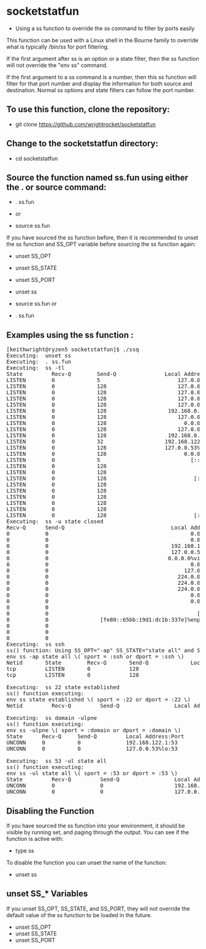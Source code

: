 # socketstatfun

* Using a ss function to override the ss command to filter by ports easily

This function can be used with a Linux shell in the Bourne family to override what is typically /bin/ss for port filtering.

If the first argument after ss is an option or a state filter, then the ss function will not override the "env ss" command.

If the first argument to a ss command is a number, then this ss function will filter for that port number and display the
information for both source and destination. Normal ss options and state filters can follow the port number.

## To use this function, clone the repository:

* git clone https://github.com/wrightrocket/socketstatfun

## Change to the socketstatfun directory:

* cd socketstatfun

## Source the function named ss.fun using either the . or source command:

* . ss.fun
 
* or 

* source ss.fun

If you have sourced the ss function before, then it is recommended to unset the ss function and SS_OPT variable before sourcing the ss function again:

* unset SS_OPT
* unset SS_STATE
* unset SS_PORT

* unset ss

* source ss.fun 
or 
* . ss.fun


## Examples using the ss function :
<pre>[keithwright@ryzen5 socketstatfun]$ ./ssq
Executing:  unset ss
Executing:  . ss.fun
Executing:  ss -tl
State         Recv-Q        Send-Q               Local Address:Port                       Peer Address:Port       
LISTEN        0             5                        127.0.0.1:ipp                             0.0.0.0:*          
LISTEN        0             128                      127.0.0.1:44261                           0.0.0.0:*          
LISTEN        0             128                      127.0.0.1:10248                           0.0.0.0:*          
LISTEN        0             128                      127.0.0.1:10249                           0.0.0.0:*          
LISTEN        0             128                      127.0.0.1:10251                           0.0.0.0:*          
LISTEN        0             128                   192.168.0.29:etcd-client                     0.0.0.0:*          
LISTEN        0             128                      127.0.0.1:etcd-client                     0.0.0.0:*          
LISTEN        0             128                        0.0.0.0:hostmon                         0.0.0.0:*          
LISTEN        0             128                      127.0.0.1:apollo-relay                    0.0.0.0:*          
LISTEN        0             128                   192.168.0.29:etcd-server                     0.0.0.0:*          
LISTEN        0             32                   192.168.122.1:domain                          0.0.0.0:*          
LISTEN        0             128                  127.0.0.53%lo:domain                          0.0.0.0:*          
LISTEN        0             128                        0.0.0.0:ssh                             0.0.0.0:*          
LISTEN        0             5                            [::1]:ipp                                [::]:*          
LISTEN        0             128                              *:10250                                 *:*          
LISTEN        0             128                              *:sun-sr-https                          *:*          
LISTEN        0             128                           [::]:hostmon                            [::]:*          
LISTEN        0             128                              *:10255                                 *:*          
LISTEN        0             128                              *:10256                                 *:*          
LISTEN        0             128                              *:http                                  *:*          
LISTEN        0             128                              *:10257                                 *:*          
LISTEN        0             128                              *:10259                                 *:*          
LISTEN        0             128                           [::]:ssh                                [::]:*          
Executing:  ss -u state closed
Recv-Q      Send-Q                                 Local Address:Port                      Peer Address:Port      
0           0                                            0.0.0.0:39873                          0.0.0.0:*         
0           0                                            0.0.0.0:48111                          0.0.0.0:*         
0           0                                      192.168.122.1:domain                         0.0.0.0:*         
0           0                                      127.0.0.53%lo:domain                         0.0.0.0:*         
0           0                                     0.0.0.0%virbr0:bootps                         0.0.0.0:*         
0           0                                            0.0.0.0:bootpc                         0.0.0.0:*         
0           0                                          127.0.0.1:323                            0.0.0.0:*         
0           0                                        224.0.0.251:mdns                           0.0.0.0:*         
0           0                                        224.0.0.251:mdns                           0.0.0.0:*         
0           0                                        224.0.0.251:mdns                           0.0.0.0:*         
0           0                                            0.0.0.0:mdns                           0.0.0.0:*         
0           0                                            0.0.0.0:hostmon                        0.0.0.0:*         
0           0                                               [::]:48494                             [::]:*         
0           0                                              [::1]:323                               [::]:*         
0           0                [fe80::65bb:19d1:dc1b:337e]%enp24s0:dhcpv6-client                     [::]:*         
0           0                                               [::]:mdns                              [::]:*         
0           0                                               [::]:hostmon                           [::]:*         
0           0                                                  *:54961                                *:*         
Executing:  ss ssh
ss() function: Using SS_OPT=&quot;-ap&quot; SS_STATE=&quot;state all&quot; and SS_PORT=&quot;ssh&quot; and executing:
env ss -ap state all \( sport = :ssh or dport = :ssh \)
Netid       State        Recv-Q       Send-Q             Local Address:Port               Peer Address:Port       
tcp         LISTEN       0            128                      0.0.0.0:ssh                     0.0.0.0:*          
tcp         LISTEN       0            128                         [::]:ssh                        [::]:*          

Executing:  ss 22 state established
ss() function executing:
env ss state established \( sport = :22 or dport = :22 \)
Netid         Recv-Q         Send-Q                 Local Address:Port                  Peer Address:Port         

Executing:  ss domain -ulpne
ss() function executing:
env ss -ulpne \( sport = :domain or dport = :domain \)
State      Recv-Q     Send-Q         Local Address:Port           Peer Address:Port                               
UNCONN     0          0              192.168.122.1:53                  0.0.0.0:*         ino:45888 sk:52d &lt;-&gt;     
UNCONN     0          0              127.0.0.53%lo:53                  0.0.0.0:*         uid:193 ino:37407 sk:52e &lt;-&gt;

Executing:  ss 53 -ul state all
ss() function executing:
env ss -ul state all \( sport = :53 or dport = :53 \)
State         Recv-Q         Send-Q                 Local Address:Port                   Peer Address:Port        
UNCONN        0              0                      192.168.122.1:domain                      0.0.0.0:*           
UNCONN        0              0                      127.0.0.53%lo:domain                      0.0.0.0:*    </pre>

## Disabling the Function
If you have sourced the ss function into your environment, it should be visible by running set, and paging through the output. You can see if the function is active with:

* type ss

To disable the function you can unset the name of the function:

* unset ss

## unset SS_* Variables
If you unset SS_OPT, SS_STATE, and SS_PORT, they will not override the default value of the ss function to be loaded in the future.

* unset SS_OPT 
* unset SS_STATE
* unset SS_PORT





